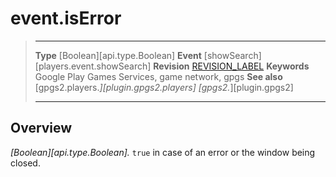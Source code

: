 # event.isError

> --------------------- ------------------------------------------------------------------------------------------
> __Type__              [Boolean][api.type.Boolean]
> __Event__             [showSearch][players.event.showSearch]
> __Revision__          [REVISION_LABEL](REVISION_URL)
> __Keywords__          Google Play Games Services, game network, gpgs
> __See also__          [gpgs2.players.*][plugin.gpgs2.players]
>                       [gpgs2.*][plugin.gpgs2]
> --------------------- ------------------------------------------------------------------------------------------

## Overview

_[Boolean][api.type.Boolean]._ `true` in case of an error or the window being closed.